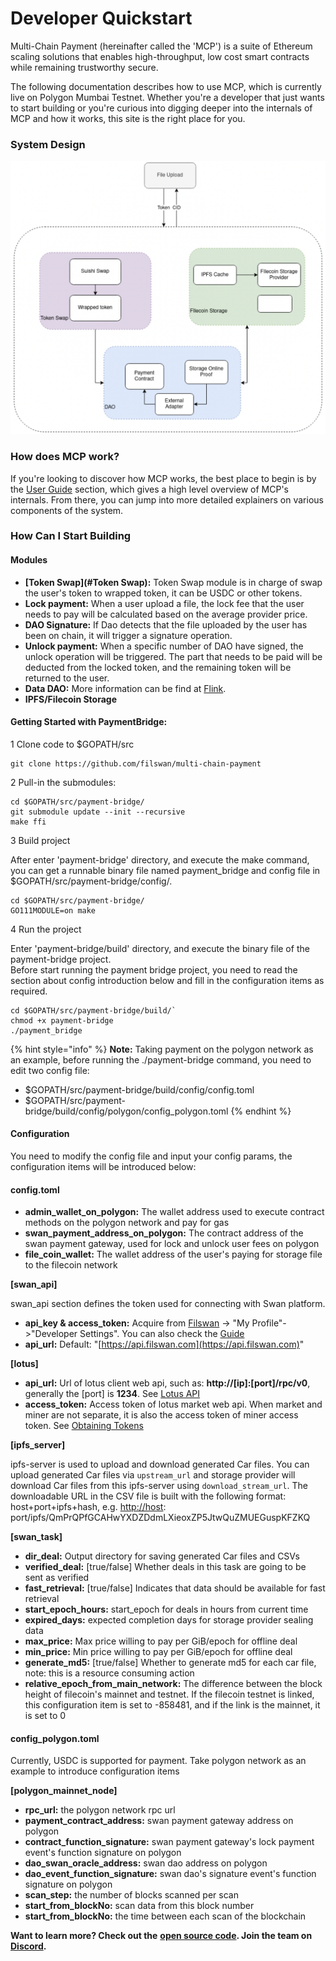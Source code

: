 # Developer Quickstart

Multi-Chain Payment (hereinafter called the 'MCP') is a suite of Ethereum scaling solutions that enables high-throughput, low cost smart contracts while remaining trustworthy secure.&#x20;

The following documentation describes how to use MCP, which is currently live on Polygon Mumbai Testnet. Whether you're a developer that just wants to start building or you're curious into digging deeper into the internals of MCP and how it works, this site is the right place for you.

### System Design

![](<../.gitbook/assets/image (29).png>)

### How does MCP work? <a href="#how-does-arbitrum-work" id="how-does-arbitrum-work"></a>

If you're looking to discover how MCP works, the best place to begin is by the [User Guide](user-guide.md) section, which gives a high level overview of MCP's internals. From there, you can jump into more detailed explainers on various components of the system.

### How Can I Start Building <a href="#how-can-i-start-building" id="how-can-i-start-building"></a>

#### Modules <a href="#__docusaurus" id="__docusaurus"></a>

* **\[Token Swap]\(#Token Swap):** Token Swap module is in charge of swap the user's token to wrapped token, it can be USDC or other tokens.
* **Lock payment:** When a user upload a file, the lock fee that the user needs to pay will be calculated based on the average provider price.
* **DAO Signature:** If Dao detects that the file uploaded by the user has been on chain, it will trigger a signature operation.
* **Unlock payment:** When a specific number of DAO have signed, the unlock operation will be triggered. The part that needs to be paid will be deducted from the locked token, and the remaining token will be returned to the user.
* **Data DAO:** More information can be find at [Flink](https://github.com/filswan/flink).
* **IPFS/Filecoin Storage**

#### Getting Started with PaymentBridge:

1 Clone code to $GOPATH/src

```
git clone https://github.com/filswan/multi-chain-payment
```

2 Pull-in the submodules:

```
cd $GOPATH/src/payment-bridge/
git submodule update --init --recursive
make ffi
```

3 Build project

After enter 'payment-bridge' directory, and execute the make command, you can get a runnable binary file named payment\_bridge and config file in $GOPATH/src/payment-bridge/config/.

```
cd $GOPATH/src/payment-bridge/
GO111MODULE=on make
```

4 Run the project

Enter 'payment-bridge/build' directory, and execute the binary file of the payment-bridge project.\
Before start running the payment bridge project, you need to read the section about config introduction below and fill in the configuration items as required.

```
cd $GOPATH/src/payment-bridge/build/`
chmod +x payment-bridge
./payment_bridge
```

{% hint style="info" %}
**Note:** Taking payment on the polygon network as an example, before running the ./payment-bridge command, you need to edit two config file:

* $GOPATH/src/payment-bridge/build/config/config.toml
* $GOPATH/src/payment-bridge/build/config/polygon/config\_polygon.toml
{% endhint %}

#### Configuration

You need to modify the config file and input your config params, the configuration items will be introduced below:

#### config.toml

* **admin\_wallet\_on\_polygon:** The wallet address used to execute contract methods on the polygon network and pay for gas
* **swan\_payment\_address\_on\_polygon:** The contract address of the swan payment gateway, used for lock and unlock user fees on polygon
* **file\_coin\_wallet:** The wallet address of the user's paying for storage file to the filecoin network

**\[swan\_api]**

swan\_api section defines the token used for connecting with Swan platform.

* **api\_key & access\_token:** Acquire from [Filswan](https://www.filswan.com) -> "My Profile"->"Developer Settings". You can also check the [Guide](https://nebulaai.medium.com/how-to-use-api-key-in-swan-a2ebdb005aa4)
* **api\_url:** Default: "[https://api.filswan.com](https://api.filswan.com)"

**\[lotus]**

* **api\_url:** Url of lotus client web api, such as: **http://\[ip]:\[port]/rpc/v0**, generally the \[port] is **1234**. See [Lotus API](https://docs.filecoin.io/reference/lotus-api/)
* **access\_token:** Access token of lotus market web api. When market and miner are not separate, it is also the access token of miner access token. See [Obtaining Tokens](https://docs.filecoin.io/build/lotus/api-tokens/#obtaining-tokens)

**\[ipfs\_server]**

ipfs-server is used to upload and download generated Car files. You can upload generated Car files via `upstream_url` and storage provider will download Car files from this ipfs-server using `download_stream_url`. The downloadable URL in the CSV file is built with the following format: host+port+ipfs+hash, e.g. [http://host](http://host): port/ipfs/QmPrQPfGCAHwYXDZDdmLXieoxZP5JtwQuZMUEGuspKFZKQ

**\[swan\_task]**

* **dir\_deal:** Output directory for saving generated Car files and CSVs
* **verified\_deal:** \[true/false] Whether deals in this task are going to be sent as verified
* **fast\_retrieval:** \[true/false] Indicates that data should be available for fast retrieval
* **start\_epoch\_hours:** start\_epoch for deals in hours from current time
* **expired\_days:** expected completion days for storage provider sealing data
* **max\_price:** Max price willing to pay per GiB/epoch for offline deal
* **min\_price:** Min price willing to pay per GiB/epoch for offline deal
* **generate\_md5:** \[true/false] Whether to generate md5 for each car file, note: this is a resource consuming action
* **relative\_epoch\_from\_main\_network:** The difference between the block height of filecoin's mainnet and testnet. If the filecoin testnet is linked, this configuration item is set to -858481, and if the link is the mainnet, it is set to 0

#### config\_polygon.toml

Currently, USDC is supported for payment. Take polygon network as an example to introduce configuration items

**\[polygon\_mainnet\_node]**

* **rpc\_url:** the polygon network rpc url
* **payment\_contract\_address:** swan payment gateway address on polygon
* **contract\_function\_signature:** swan payment gateway's lock payment event's function signature on polygon
* **dao\_swan\_oracle\_address:** swan dao address on polygon
* **dao\_event\_function\_signature:** swan dao's signature event's function signature on polygon
* **scan\_step:** the number of blocks scanned per scan
* **start\_from\_blockNo:** scan data from this block number
* **start\_from\_blockNo:** the time between each scan of the blockchain





**Want to learn more? Check out the** [**open source code**](https://github.com/filswan/payment-bridge)**. Join the team on** [**Discord**](https://discord.gg/CM3wmATKqt)**.**

### &#x20;<a href="#setup-local-geth-and-rollup-blockchain" id="setup-local-geth-and-rollup-blockchain"></a>

### &#x20;<a href="#hello-arbitrum" id="hello-arbitrum"></a>
